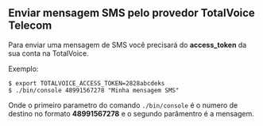 ## Enviar mensagem SMS pelo provedor TotalVoice Telecom

Para enviar uma mensagem de SMS você precisará do **access_token** da sua conta na TotalVoice.

Exemplo:

```
$ export TOTALVOICE_ACCESS_TOKEN=2828abcdeks
$ ./bin/console 48991567278 "Minha mensagem SMS"
```
Onde o primeiro parametro do comando `./bin/console` é o numero de destino no formato **48991567278** e o segundo
parâmentro é a mensagem.
